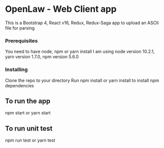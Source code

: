 # OpenLaw - Web Client app

This is a Bootstrap 4, React v16, Redux, Redux-Saga app to upload an ASCII file for parsing

### Prerequisites
You need to have node, npm or yarn install
I am using node version 10.2.1, yarn version 1.7.0, npm version 5.6.0

### Installing

Clone the repo to your directory
Run npm install or yarn install to install npm dependencies

## To run the app
npm start or yarn start

## To run unit test
npm run test or yarn test